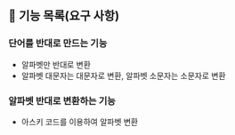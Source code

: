 ## 🚀 기능 목록(요구 사항)

### 단어를 반대로 만드는 기능
- 알파벳만 반대로 변환
- 알파벳 대문자는 대문자로 변환, 알파벳 소문자는 소문자로 변환

### 알파벳 반대로 변환하는 기능
- 아스키 코드를 이용하여 알파벳 변환

